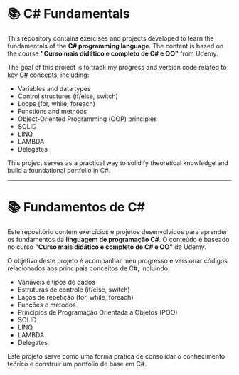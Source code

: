 # 📚 C# Fundamentals

This repository contains exercises and projects developed to learn the fundamentals of the **C# programming language**. The content is based on the course **"Curso mais didático e completo de C# e OO"** from Udemy.

The goal of this project is to track my progress and version code related to key C# concepts, including:

* Variables and data types
* Control structures (if/else, switch)
* Loops (for, while, foreach)
* Functions and methods
* Object-Oriented Programming (OOP) principles
* SOLID
* LINQ
* LAMBDA
* Delegates

This project serves as a practical way to solidify theoretical knowledge and build a foundational portfolio in C#.

---

# 📚 Fundamentos de C#

Este repositório contém exercícios e projetos desenvolvidos para aprender os fundamentos da **linguagem de programação C#**. O conteúdo é baseado no curso **"Curso mais didático e completo de C# e OO"** da Udemy.

O objetivo deste projeto é acompanhar meu progresso e versionar códigos relacionados aos principais conceitos de C#, incluindo:

* Variáveis e tipos de dados
* Estruturas de controle (if/else, switch)
* Laços de repetição (for, while, foreach)
* Funções e métodos
* Princípios de Programação Orientada a Objetos (POO)
* SOLID
* LINQ
* LAMBDA
* Delegates
  
Este projeto serve como uma forma prática de consolidar o conhecimento teórico e construir um portfólio de base em C#.
